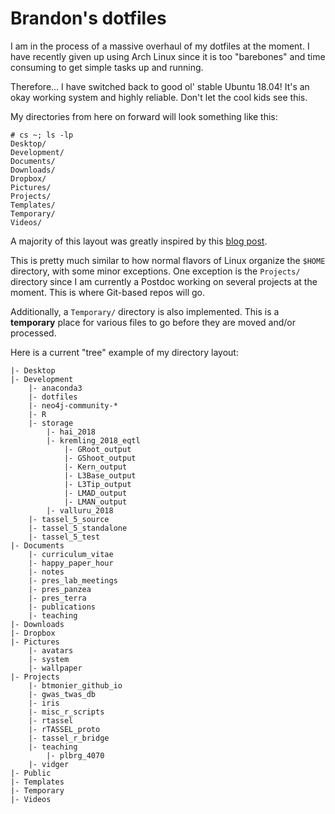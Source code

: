 # Brandon's dotfiles

I am in the process of a massive overhaul of my dotfiles at the moment.
I have recently given up using Arch Linux since it is too "barebones" and
time consuming to get simple tasks up and running.

Therefore... I have switched back to good ol' stable Ubuntu 18.04! It's an
okay working system and highly reliable. Don't let the cool kids see this.

My directories from here on forward will look something like this:

```
# cs ~; ls -lp
Desktop/
Development/
Documents/
Downloads/
Dropbox/
Pictures/
Projects/
Templates/
Temporary/
Videos/
```

A majority of this layout was greatly inspired by this
[blog post](https://linuxtidbits.wordpress.com/2015/01/12/organizing-my-home-directory/).

This is pretty much similar to how normal flavors of Linux organize the
`$HOME` directory, with some minor exceptions. One exception is the 
`Projects/` directory since I am currently a Postdoc working on several
projects at the moment. This is where Git-based repos will go.

Additionally, a `Temporary/` directory is also implemented. This is a 
**temporary** place for various files to go before they are moved and/or
processed.

Here is a current "tree" example of my directory layout:

```
|- Desktop
|- Development
    |- anaconda3
    |- dotfiles
    |- neo4j-community-*
    |- R
    |- storage
        |- hai_2018
        |- kremling_2018_eqtl
            |- GRoot_output
            |- GShoot_output
            |- Kern_output
            |- L3Base_output
            |- L3Tip_output
            |- LMAD_output
            |- LMAN_output
        |- valluru_2018
    |- tassel_5_source
    |- tassel_5_standalone
    |- tassel_5_test
|- Documents
    |- curriculum_vitae
    |- happy_paper_hour
    |- notes
    |- pres_lab_meetings
    |- pres_panzea
    |- pres_terra
    |- publications
    |- teaching
|- Downloads
|- Dropbox
|- Pictures
    |- avatars
    |- system
    |- wallpaper
|- Projects
    |- btmonier_github_io
    |- gwas_twas_db
    |- iris
    |- misc_r_scripts
    |- rtassel
    |- rTASSEL_proto
    |- tassel_r_bridge
    |- teaching
        |- plbrg_4070
    |- vidger
|- Public
|- Templates
|- Temporary
|- Videos
```

